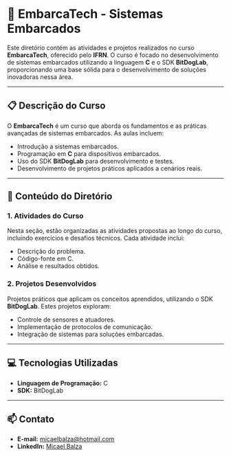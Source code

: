 # 🚀 EmbarcaTech - Sistemas Embarcados

Este diretório contém as atividades e projetos realizados no curso **EmbarcaTech**, oferecido pelo **IFRN**. O curso é focado no desenvolvimento de sistemas embarcados utilizando a linguagem **C** e o SDK **BitDogLab**, proporcionando uma base sólida para o desenvolvimento de soluções inovadoras nessa área.

---

## 📋 **Descrição do Curso**

O **EmbarcaTech** é um curso que aborda os fundamentos e as práticas avançadas de sistemas embarcados. As aulas incluem:
- Introdução a sistemas embarcados.
- Programação em **C** para dispositivos embarcados.
- Uso do SDK **BitDogLab** para desenvolvimento e testes.
- Desenvolvimento de projetos práticos aplicados a cenários reais.

---

## 📂 **Conteúdo do Diretório**

### **1. Atividades do Curso**
Nesta seção, estão organizadas as atividades propostas ao longo do curso, incluindo exercícios e desafios técnicos. Cada atividade inclui:
- Descrição do problema.
- Código-fonte em C.
- Análise e resultados obtidos.

### **2. Projetos Desenvolvidos**
Projetos práticos que aplicam os conceitos aprendidos, utilizando o SDK **BitDogLab**. Estes projetos exploram:
- Controle de sensores e atuadores.
- Implementação de protocolos de comunicação.
- Integração de sistemas para soluções embarcadas.

---

## 💻 **Tecnologias Utilizadas**
- **Linguagem de Programação:** C  
- **SDK:** BitDogLab  

---

## 📫 **Contato**
- **E-mail:** [micaelbalza@hotmail.com](mailto:micaelbalza@hotmail.com)  
- **LinkedIn:** [Micael Balza](https://www.linkedin.com/in/micael-balza)
